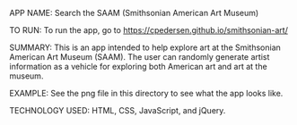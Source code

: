 APP NAME:
Search the SAAM (Smithsonian American Art Museum)

TO RUN:
To run the app, go to https://cpedersen.github.io/smithsonian-art/

SUMMARY:
This is an app intended to help explore art at the Smithsonian American Art Museum (SAAM). The user can randomly generate artist information as a vehicle for exploring both American art and art at the museum. 

EXAMPLE:
See the png file in this directory to see what the app looks like.

TECHNOLOGY USED:
HTML, CSS, JavaScript, and jQuery.
